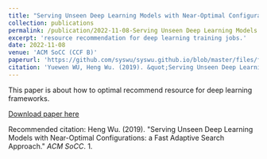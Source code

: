 ```yaml
---
title: "Serving Unseen Deep Learning Models with Near-Optimal Configurations: a Fast Adaptive Search Approach"
collection: publications
permalink: /publication/2022-11-08-Serving Unseen Deep Learning Models with Near-Optimal Configurations a Fast Adaptive Search Approach-3
excerpt: 'resource recommendation for deep learning training jobs.'
date: 2022-11-08
venue: 'ACM SoCC (CCF B)'
paperurl: 'https://github.com/syswu/syswu.github.io/blob/master/files/falcon_socc22.pdf'
citation: 'Yuewen WU, Heng Wu. (2019). &quot;Serving Unseen Deep Learning Models with Near-Optimal Configurations: a Fast Adaptive Search Approach..&quot; <i>ACM SoCC</i>. 1-16.'
---
```

This paper is about how to optimal recommend resource for deep learning frameworks.

[Download paper here](https://github.com/syswu/syswu.github.io/blob/master/files/falcon_socc22.pdf)

Recommended citation: Heng Wu. (2019). "Serving Unseen Deep Learning Models with Near-Optimal Configurations: a Fast Adaptive Search Approach." <i>ACM SoCC</i>. 1.
